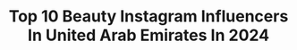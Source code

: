 ---
title: Top 10 Beauty Instagram Influencers In United Arab Emirates In 2024
description: >-
  Find top beauty Instagram influencers in United Arab Emirates in 2024. Most popular hashtags: #love #couple #dubai.
platform: Instagram
hits: 444
text_top: Identify the top-rated Instagram influencers on inBeat.
text_bottom: Our search engine holds 444 Instagram influencers like this in United Arab Emirates for you to work with.
profiles:
  - username: "she.nobu"
    fullname: >-
      Nobu
    bio: >-
      Fashion Beauty Lifestyle 📩 shenobuu@gmail.com Less stress, more champagne 🥂 SHOP MY LOOKS ⤵️
    location: "United Arab Emirates"
    followers: 82181
    engagement: 981
    commentsToLikes: 0.011292
    id: ckap232okx64a0i783b77260v
    verified: false
    hashtags: "#smiledesign, #creativesmiles"
  - username: "bayydayy"
    fullname: >-
      Bayleigh Amethyst
    bio: >-
      PR + Dubai 🌴Model• Former Beauty Queen• Actress• Host • Mom•Wife Check out my YouTube: BayleighDaily
    location: "United Arab Emirates"
    followers: 230720
    engagement: 477
    commentsToLikes: 0.041637
    id: ckwknzzsvp5l30j23y4wk8cl7
    verified: false
    hashtags: "#dubai, #blacklove, #couple, #momlife"
  - username: "guell.a"
    fullname: >-
      ANIA GUELLARD
    bio: >-
      beauty • fashion • self love comes first✨ represented by @hello.theoysterclub aniaguellardpr@gmail.com
    location: "United Arab Emirates"
    followers: 146503
    engagement: 545
    commentsToLikes: 0.005040
    id: ck0tymuyonbdt0i19pzedx79r
    verified: false
    hashtags: "#inabudhabi, #christmas, #clarinspolska, #weddingday"
  - username: "katharina_grosam"
    fullname: >-
      Katharina Grosam
    bio: >-
      Schönheit | sunny lifestyle | leadership 🎤 Podcast „the queens life“ 👸🏻 📍 Ausgewandert in die Sonne☀️Dubai 🌏 Vom Beauty Studio in die weite Welt
    location: "United Arab Emirates"
    followers: 12082
    engagement: 559
    commentsToLikes: 0.055664
    id: ck6u71vkhizn40j71defky8mm
    verified: false
    hashtags: "#weddingdress, #sommerkleid, #mykonos, #fethiye"
  - username: "ganzaneroth"
    fullname: >-
      Gansa Nashid Kalam
    bio: >-
      | Wife | Mama | Entrepreneur ⁣ A 20 Something Mama Finding,Creating and Sharing Beauty in life’s little moments✨ ⁣ Founder @mirakhii ⁣@mirakhiihome
    location: "United Arab Emirates"
    followers: 26252
    engagement: 1266
    commentsToLikes: 0.025479
    id: ck9wg6x2ws60k0j78f0jm2vty
    verified: false
    hashtags: ""
  - username: "hajertareq"
    fullname: >-
      Hajer Tareq - هاچر طارق
    bio: >-
      🧿🕊 🇱🇧 | 🇪🇬 Fashion | lifestyle | Beauty | Makeup Hajertareqofficial@gmail.com
    location: "United Arab Emirates"
    followers: 1013798
    engagement: 323
    commentsToLikes: 0.012467
    id: ckaotw2hixrcq0i78u4xjsky0
    verified: false
    hashtags: ""
  - username: "narimaan.farouk"
    fullname: >-
      narimaan farouk 🤍
    bio: >-
      cairo | abu dhabi | dubai self love enthusiast egyptian londener family over everything fashion • beauty • lifestyle
    location: "United Arab Emirates"
    followers: 40992
    engagement: 320
    commentsToLikes: 0.043168
    id: ck600rfede4pe0i148kvxy9cd
    verified: false
    hashtags: "#5amclub, #homeasmr, #district5, #supersafari"
  - username: "sabsi_t"
    fullname: >-
      Sabsi in Dubai 🇦🇪
    bio: >-
      ‎ سابسي 🎀 Tiktok:1 M+ الجمال |الموضة| نمط الحياة Beauty |Fashion| Lifestyle for business inquiries: +971589874873
    location: "United Arab Emirates"
    followers: 1033381
    engagement: 274
    commentsToLikes: 0.000943
    id: ck13956f4jl170i19x87nef5j
    verified: true
    hashtags: "#beautyhacks, #makeup, #fyp, #hair"
  - username: "rasha_albeick"
    fullname: >-
      Rasha_albeik - رشا البيك
    bio: >-
      Entrepreneur & Influencers Founder of @Marvellabyrasha @marvellaluxe 📩rasha.albeick.media@gmail.com #Fashion #beauty #Travel #Lifestyle 📍Dubai
    location: "United Arab Emirates"
    followers: 740467
    engagement: 247
    commentsToLikes: 0.017962
    id: ck5q90tfg8uiu0i11j5iu77if
    verified: false
    hashtags: "#travel, #love, #tourist, #couples"
  - username: "hud_a96"
    fullname: >-
      هدى عادل | Huda Adil
    bio: >-
      Lifestyle and beauty influencer 💅🏻💄 للأعلانات +964 772 113 9169 + 964 777 184 2442
    location: "United Arab Emirates"
    followers: 5193107
    engagement: 246
    commentsToLikes: 0.041607
    id: ck9whssp8zbnr0j78yq90xsd5
    verified: false
    hashtags: "#haircare, #vatikanaturals, #frizzfree, #beautyroutine"
---